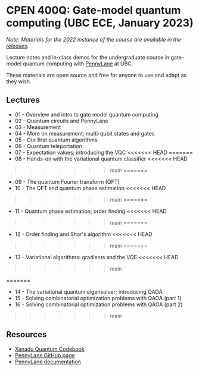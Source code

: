 # CPEN 400Q: Gate-model quantum computing (UBC ECE, January 2023)

*Note: Materials for the 2022 instance of the course are available in the [releases](https://github.com/glassnotes/CPEN-400Q/releases/tag/v1-W2022).*

Lecture notes and in-class demos for the undergraduate course in gate-model quantum computing with [PennyLane](https://github.com/PennyLaneAI/pennylane/) at UBC. 

These materials are open source and free for anyone to use and adapt as they
wish.


## Lectures

* 01 - Overview and intro to gate model quantum computing
* 02 - Quantum circuits and PennyLane 
* 03 - Measurement
* 04 - More on measurement; multi-qubit states and gates
* 05 - Our first quantum algorithms
* 06 - Quantum teleportation 
* 07 - Expectation values; introducing the VQC
<<<<<<< HEAD
=======
* 08 - Hands-on with the variational quantum classifier
<<<<<<< HEAD
>>>>>>> main
=======
* 09 - The quantum Fourier transform (QFT)
* 10 - The QFT and quantum phase estimation
<<<<<<< HEAD
>>>>>>> main
=======
* 11 - Quantum phase estimation; order finding
<<<<<<< HEAD
>>>>>>> main
=======
* 12 - Order finding and Shor's algorithm
<<<<<<< HEAD
>>>>>>> main
=======
* 13 - Variational algorithms: gradients and the VQE 
<<<<<<< HEAD
>>>>>>> main

=======
* 14 - The variational quantum eigensolver; introducing QAOA
* 15 - Solving combinatorial optimization problems with QAOA (part 1)
* 16 - Solving combinatorial optimization problems with QAOA (part 2)
 
>>>>>>> main
## Resources

 - [Xanadu Quantum Codebook](https://codebook.xanadu.ai/)
 - [PennyLane GitHub page](https://github.com/PennyLaneAI/pennylane/) 
 - [PennyLane documentation](https://pennylane.readthedocs.io/en/stable/)
